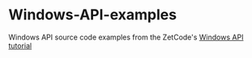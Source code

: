 # Windows-API-examples

Windows API source code examples from the ZetCode's 
<a href="http://zetcode.com/gui/winapi/">Windows API tutorial</a>

